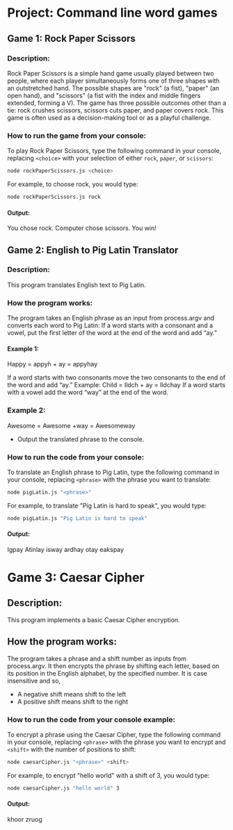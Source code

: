 # Project: Command line word games

## Game 1: Rock Paper Scissors

### Description: 
Rock Paper Scissors is a simple hand game usually played between two people, where each player simultaneously forms one of three shapes with an outstretched hand. 
The possible shapes are "rock" (a fist), "paper" (an open hand), and "scissors" (a fist with the index and middle fingers extended, forming a V). 
The game has three possible outcomes other than a tie: rock crushes scissors, scissors cuts paper, and paper covers rock. 
This game is often used as a decision-making tool or as a playful challenge.

### How to run the game from your console:
To play Rock Paper Scissors, type the following command in your console, replacing `<choice>` with your selection of either `rock`, `paper`, or `scissors`:

```sh
node rockPaperScissors.js <choice>
```

For example, to choose rock, you would type:

```sh
node rockPaperScissors.js rock
```
#### Output:
You chose rock. Computer chose scissors. You win!


## Game 2: English to Pig Latin Translator

### Description: 
This program translates English text to Pig Latin.

### How the program works:
The program takes an English phrase as an input from process.argv and converts each word to Pig Latin:
If a word starts with a consonant and a vowel, put the first letter of the word at the end of the word and add “ay.”

#### Example 1: 
Happy = appyh + ay = appyhay

If a word starts with two consonants move the two consonants to the end of the word and add “ay.”
Example: Child = Ildch + ay = Ildchay
If a word starts with a vowel add the word “way” at the end of the word.

### Example 2: 
Awesome = Awesome +way = Awesomeway
- Output the translated phrase to the console.

### How to run the code from your console:
To translate an English phrase to Pig Latin, type the following command in your console, replacing `<phrase>` with the phrase you want to translate:

```sh
node pigLatin.js "<phrase>"
```

For example, to translate "Pig Latin is hard to speak", you would type:

```sh
node pigLatin.js "Pig Latin is hard to speak"
```
#### Output: 
Igpay Atinlay isway ardhay otay eakspay


# Game 3: Caesar Cipher

## Description:
This program implements a basic Caesar Cipher encryption.

## How the program works:
The program takes a phrase and a shift number as inputs from process.argv. It then encrypts the phrase by shifting each letter, based on its position in the English alphabet, by the specified number. It is case insensitive and so,
- A negative shift means shift to the left
- A positive shift means shift to the right

### How to run the code from your console example:
To encrypt a phrase using the Caesar Cipher, type the following command in your console, replacing `<phrase>` with the phrase you want to encrypt and `<shift>` with the number of positions to shift:

```sh
node caesarCipher.js "<phrase>" <shift>
```

For example, to encrypt "hello world" with a shift of 3, you would type:

```sh
node caesarCipher.js "hello world" 3
```
#### Output:
khoor zruog

